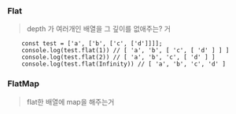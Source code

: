 ### Flat
> depth 가 여러개인 배열을 그 깊이를 없애주는? 거

```
    const test = ['a', ['b', ['c', ['d']]]];
    console.log(test.flat(1)) // [ 'a', 'b', [ 'c', [ 'd' ] ] ]
    console.log(test.flat(2)) // [ 'a', 'b', 'c', [ 'd' ] ]
    console.log(test.flat(Infinity)) // [ 'a', 'b', 'c', 'd' ]
```

### FlatMap
> flat한 배열에 map을 해주는거
